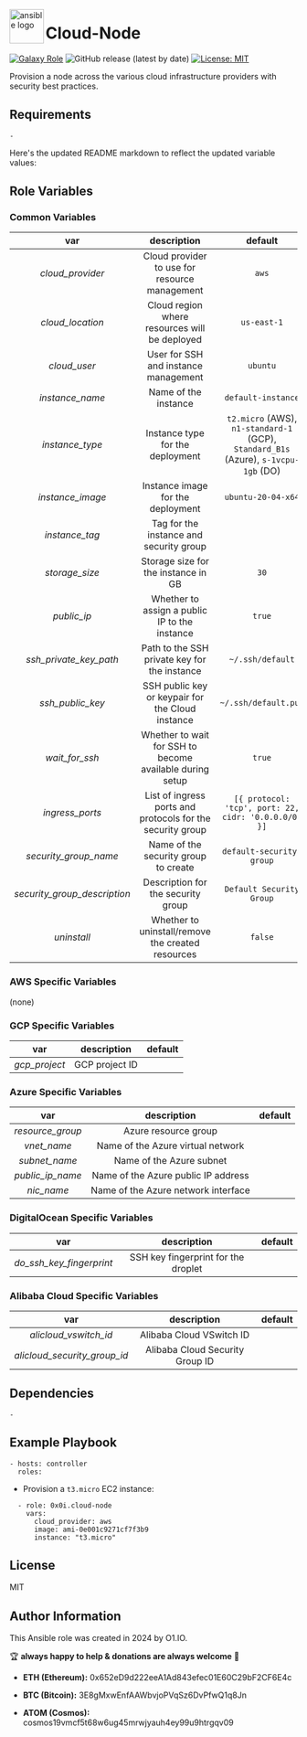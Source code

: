 <!-- @format -->

<p><img src="https://code.benco.io/icon-collection/logos/ansible.svg" alt="ansible logo" title="ansible" align="left" height="60" /></p>

# Cloud-Node
[![Galaxy Role](https://img.shields.io/ansible/role/d/0x0i/cloud-node
)](https://galaxy.ansible.com/ui/standalone/roles/0x0i/cloud-node/)
![GitHub release (latest by date)](https://img.shields.io/github/v/release/0x0I/cloud-node?color=yellow)
[![License: MIT](https://img.shields.io/badge/License-MIT-green.svg)](https://opensource.org/licenses/MIT)

Provision a node across the various cloud infrastructure providers with security best practices.

## Requirements

`-`

Here's the updated README markdown to reflect the updated variable values:

## Role Variables

### Common Variables

|         var         |                        description                         |     default      |
| :-----------------: | :--------------------------------------------------------: | :--------------: |
|   _cloud_provider_  |      Cloud provider to use for resource management         |     `aws`         |
|   _cloud_location_    |           Cloud region where resources will be deployed    |     `us-east-1`    |
|   _cloud_user_      |      User for SSH and instance management                  |     `ubuntu`      |
|   _instance_name_    |          Name of the instance                              |     `default-instance` |
|   _instance_type_   |               Instance type for the deployment             |     `t2.micro` (AWS), `n1-standard-1` (GCP), `Standard_B1s` (Azure), `s-1vcpu-1gb` (DO)     |
|   _instance_image_  |      Instance image for the deployment                    |     `ubuntu-20-04-x64`    |
|   _instance_tag_     |          Tag for the instance and security group           |        ` `         |
|   _storage_size_    |           Storage size for the instance in GB              |       `30`         |
|   _public_ip_       |        Whether to assign a public IP to the instance       |      `true`        |
| _ssh_private_key_path_ |        Path to the SSH private key for the instance     | `~/.ssh/default`    |
|   _ssh_public_key_       | SSH public key or keypair for the Cloud instance | `~/.ssh/default.pub `       |
|   _wait_for_ssh_    |     Whether to wait for SSH to become available during setup |     `true`        |
|  _ingress_ports_    | List of ingress ports and protocols for the security group |  `[{ protocol: 'tcp', port: 22, cidr: '0.0.0.0/0' }]` |
|  _security_group_name_    |       Name of the security group to create            | `default-security-group` |
|  _security_group_description_ |  Description for the security group  | `Default Security Group` |
|   _uninstall_       |      Whether to uninstall/remove the created resources     |     `false`       |

### AWS Specific Variables

(none)

### GCP Specific Variables

|           var            |              description              |   default    |
| :----------------------: | :-----------------------------------: | :----------: |
|   _gcp_project_          |           GCP project ID             | ` ` |

### Azure Specific Variables

|           var            |              description              |  default  |
| :----------------------: | :-----------------------------------: | :-------: |
|   _resource_group_       |        Azure resource group           | ` ` |
|   _vnet_name_            |    Name of the Azure virtual network  | ` ` |
|   _subnet_name_          |      Name of the Azure subnet         | ` ` |
|   _public_ip_name_       |  Name of the Azure public IP address  | ` ` |
|   _nic_name_             |     Name of the Azure network interface | ` ` |

### DigitalOcean Specific Variables

|           var            |              description              |  default  |
| :----------------------: | :-----------------------------------: | :-------: |
|   _do_ssh_key_fingerprint_ | SSH key fingerprint for the droplet | ` `       |

### Alibaba Cloud Specific Variables

|           var            |              description              |  default  |
| :----------------------: | :-----------------------------------: | :-------: |
|   _alicloud_vswitch_id_  | Alibaba Cloud VSwitch ID              | ` `       |
|   _alicloud_security_group_id_ | Alibaba Cloud Security Group ID | ` `       |

## Dependencies

`-`

## Example Playbook
```
- hosts: controller
  roles:
```

- Provision a `t3.micro` EC2 instance:
```
  - role: 0x0i.cloud-node
    vars:
      cloud_provider: aws
      image: ami-0e001c9271cf7f3b9
      instance: "t3.micro"
```

## License

MIT

## Author Information

This Ansible role was created in 2024 by O1.IO.

🏆 **always happy to help & donations are always welcome** 💸

- **ETH (Ethereum):** 0x652eD9d222eeA1Ad843efec01E60C29bF2CF6E4c

- **BTC (Bitcoin):** 3E8gMxwEnfAAWbvjoPVqSz6DvPfwQ1q8Jn

- **ATOM (Cosmos):** cosmos19vmcf5t68w6ug45mrwjyauh4ey99u9htrgqv09
